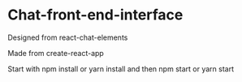 # Chat-front-end-interface

Designed from react-chat-elements

Made from create-react-app

Start with npm install or yarn install and then npm start or yarn start
